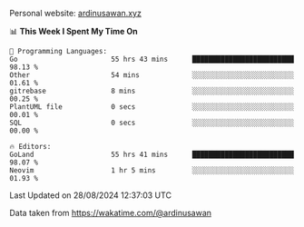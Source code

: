 Personal website: [ardinusawan.xyz](https://ardinusawan.xyz)

<!--START_SECTION:waka-->
📊 **This Week I Spent My Time On** 

```text
💬 Programming Languages: 
Go                       55 hrs 43 mins      █████████████████████████   98.13 % 
Other                    54 mins             ░░░░░░░░░░░░░░░░░░░░░░░░░   01.61 % 
gitrebase                8 mins              ░░░░░░░░░░░░░░░░░░░░░░░░░   00.25 % 
PlantUML file            0 secs              ░░░░░░░░░░░░░░░░░░░░░░░░░   00.01 % 
SQL                      0 secs              ░░░░░░░░░░░░░░░░░░░░░░░░░   00.00 % 

🔥 Editors: 
GoLand                   55 hrs 41 mins      █████████████████████████   98.07 % 
Neovim                   1 hr 5 mins         ░░░░░░░░░░░░░░░░░░░░░░░░░   01.93 % 
```


 Last Updated on 28/08/2024 12:37:03 UTC
<!--END_SECTION:waka-->
Data taken from https://wakatime.com/@ardinusawan
